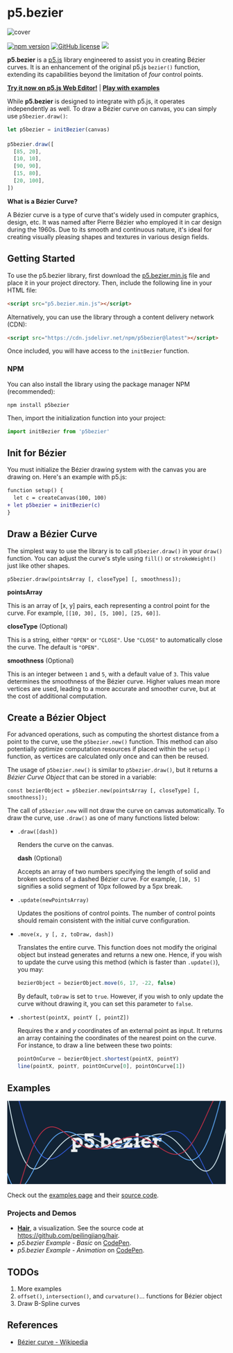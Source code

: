 # p5.bezier

![cover](img/cover.jpg)

[![npm version](https://img.shields.io/npm/v/p5bezier.svg?style=flat-square)](https://npmjs.org/package/p5bezier)
[![GitHub license](https://img.shields.io/github/license/peilingjiang/p5.bezier?style=flat-square)](https://github.com/peilingjiang/p5.bezier/blob/main/LICENSE)
[![](https://data.jsdelivr.com/v1/package/npm/p5bezier/badge)](https://www.jsdelivr.com/package/npm/p5bezier)

**p5.bezier** is a [p5.js](https://p5js.org) library engineered to assist you in creating Bézier curves. It is an enhancement of the original p5.js `bezier()` function, extending its capabilities beyond the limitation of _four_ control points.

<!-- [**Try it now on p5.js Web Editor!**](https://editor.p5js.org/peilingjiang/sketches/7Z2pRG-TB) -->

[**Try it now on p5.js Web Editor!**](https://editor.p5js.org/peilingjiang/sketches/mVXzWEJbT) | [**Play with examples**](https://p5bezier.netlify.app)

While **p5.bezier** is designed to integrate with p5.js, it operates independently as well. To draw a Bézier curve on canvas, you can simply use `p5bezier.draw()`:

```js
let p5bezier = initBezier(canvas)

p5bezier.draw([
  [85, 20],
  [10, 10],
  [90, 90],
  [15, 80],
  [20, 100],
])
```

**What is a Bézier Curve?**

A Bézier curve is a type of curve that's widely used in computer graphics, design, etc. It was named after Pierre Bézier who employed it in car design during the 1960s. Due to its smooth and continuous nature, it's ideal for creating visually pleasing shapes and textures in various design fields.

## Getting Started

To use the p5.bezier library, first download the [p5.bezier.min.js](https://raw.githubusercontent.com/peilingjiang/p5.bezier/main/lib/p5.bezier.min.js) file and place it in your project directory. Then, include the following line in your HTML file:

```HTML
<script src="p5.bezier.min.js"></script>
```

Alternatively, you can use the library through a content delivery network (CDN):

```HTML
<script src="https://cdn.jsdelivr.net/npm/p5bezier@latest"></script>
```

Once included, you will have access to the `initBezier` function.

### NPM

You can also install the library using the package manager NPM (recommended):

```
npm install p5bezier
```

Then, import the initialization function into your project:

```js
import initBezier from 'p5bezier'
```

## Init for Bézier

You must initialize the Bézier drawing system with the canvas you are drawing on. Here's an example with p5.js:

```diff
function setup() {
  let c = createCanvas(100, 100)
+ let p5bezier = initBezier(c)
}
```

## Draw a Bézier Curve

The simplest way to use the library is to call `p5bezier.draw()` in your `draw()` function. You can adjust the curve's style using `fill()` or `strokeWeight()` just like other shapes.

```
p5bezier.draw(pointsArray [, closeType] [, smoothness]);
```

**pointsArray**

This is an array of [x, y] pairs, each representing a control point for the curve. For example, `[[10, 30], [5, 100], [25, 60]]`.

**closeType** (Optional)

This is a string, either `"OPEN"` or `"CLOSE"`. Use `"CLOSE"` to automatically close the curve. The default is `"OPEN"`.

**smoothness** (Optional)

This is an integer between `1` and `5`, with a default value of `3`. This value determines the smoothness of the Bézier curve. Higher values mean more vertices are used, leading to a more accurate and smoother curve, but at the cost of additional computation.

## Create a Bézier Object

For advanced operations, such as computing the shortest distance from a point to the curve, use the `p5bezier.new()` function. This method can also potentially optimize computation resources if placed within the `setup()` function, as vertices are calculated only once and can then be reused.

The usage of `p5bezier.new()` is similar to `p5bezier.draw()`, but it returns a _Bézier Curve Object_ that can be stored in a variable:

```
const bezierObject = p5bezier.new(pointsArray [, closeType] [, smoothness]);
```

The call of `p5bezier.new` will not draw the curve on canvas automatically. To draw the curve, use `.draw()` as one of many functions listed below:

- `.draw([dash])`

  Renders the curve on the canvas.

  **dash** (Optional)

  Accepts an array of two numbers specifying the length of solid and broken sections of a dashed Bézier curve. For example, `[10, 5]` signifies a solid segment of 10px followed by a 5px break.

- `.update(newPointsArray)`

  Updates the positions of control points. The number of control points should remain consistent with the initial curve configuration.

- `.move(x, y [, z, toDraw, dash])`

  Translates the entire curve. This function does not modify the original object but instead generates and returns a new one. Hence, if you wish to update the curve using this method (which is faster than `.update()`), you may:

  ```js
  bezierObject = bezierObject.move(6, 17, -22, false)
  ```

  By default, `toDraw` is set to `true`. However, if you wish to only update the curve without drawing it, you can set this parameter to `false`.

- `.shortest(pointX, pointY [, pointZ])`

  Requires the _x_ and _y_ coordinates of an external point as input. It returns an array containing the coordinates of the nearest point on the curve. For instance, to draw a line between these two points:

  ```js
  pointOnCurve = bezierObject.shortest(pointX, pointY)
  line(pointX, pointY, pointOnCurve[0], pointOnCurve[1])
  ```

## Examples

![cover](img/example.png)

Check out the [examples page](https://p5bezier.netlify.app) and their [source code](https://github.com/peilingjiang/p5.bezier/tree/main/examples/).

### Projects and Demos

- [**Hair**](https://no-loss.netlify.app/), a visualization. See the source code at https://github.com/peilingjiang/hair.
- _p5.bezier Example - Basic_ on [CodePen](https://codepen.io/peilingjiang/pen/ZEOLVPx).
- _p5.bezier Example - Animation_ on [CodePen](https://codepen.io/peilingjiang/pen/eYMRJax).

## TODOs

1. More examples
2. `offset()`, `intersection()`, and `curvature()`... functions for Bézier object
3. Draw B-Spline curves

## References

- [Bézier curve - Wikipedia](https://en.wikipedia.org/wiki/B%C3%A9zier_curve)
